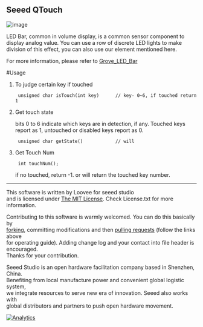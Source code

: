 Seeed QTouch
-------------------------------------------------------------
![image](http://www.seeedstudio.com/depot/images/product/Grove-Q%20Touch%20Sensor.jpg)

LED Bar, common in volume display, is a common sensor component to display analog value. You can use a row of discrete LED lights to make division of this effect, you can also use our element mentioned here. 

For more information, please refer to [Grove_LED_Bar][1]

#Usage

1. To judge certain key if touched


		unsigned char isTouch(int key)		// key- 0~6, if touched return 1
2. Get touch state
   
   	bits 0 to 6 indicate which keys are in detection, if any. Touched keys report as 1, untouched or disabled
    keys report as 0.

		unsigned char getState()			// will 

3. Get Touch Num

		int touchNum();

	if no touched, return -1. or will return the touched key number.

----
This software is written by Loovee for seeed studio<br>
and is licensed under [The MIT License](http://opensource.org/licenses/mit-license.php). Check License.txt for more information.<br>

Contributing to this software is warmly welcomed. You can do this basically by<br>
[forking](https://help.github.com/articles/fork-a-repo), committing modifications and then [pulling requests](https://help.github.com/articles/using-pull-requests) (follow the links above<br>
for operating guide). Adding change log and your contact into file header is encouraged.<br>
Thanks for your contribution.

Seeed Studio is an open hardware facilitation company based in Shenzhen, China. <br>
Benefiting from local manufacture power and convenient global logistic system, <br>
we integrate resources to serve new era of innovation. Seeed also works with <br>
global distributors and partners to push open hardware movement.<br>



[1]:http://www.seeedstudio.com/wiki/LED_Bar



[![Analytics](https://ga-beacon.appspot.com/UA-46589105-3/Grove_LED_Bar)](https://github.com/igrigorik/ga-beacon)
